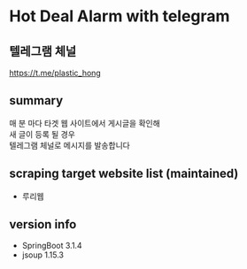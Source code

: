# Hot Deal Alarm with telegram


## 텔레그램 체널
https://t.me/plastic_hong

## summary
매 분 마다 타겟 웹 사이트에서 게시글을 확인해<br>
새 글이 등록 될 경우 <br>
텔레그램 체널로 메시지를 발송합니다


## scraping target website list (maintained)
- 루리웹

[//]: # (- FM korea)
[//]: # (- 뽐뿌)

## version info
- SpringBoot 3.1.4
- jsoup 1.15.3
